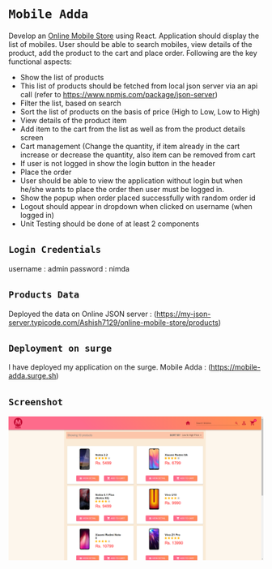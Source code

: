 # `Mobile Adda`

Develop an [Online Mobile Store](https://mobile-adda.surge.sh) using React. Application should display the list of mobiles. User should be able to search mobiles, view details of the product, add the product to the cart and place order. Following are the key functional aspects:

- Show the list of products
- This list of products should be fetched from local json server via an api call (refer to https://www.npmjs.com/package/json-server)
- Filter the list, based on search
- Sort the list of products on the basis of price (High to Low, Low to High)
- View details of the product item
- Add item to the cart from the list as well as from the product details screen
- Cart management (Change the quantity, if item already in the cart increase or decrease the quantity, also item can be removed from cart
- If user is not logged in show the login button in the header
- Place the order
- User should be able to view the application without login but when he/she wants to place the order then user must be logged in.
- Show the popup when order placed successfully with random order id
- Logout should appear in dropdown when clicked on username (when logged in)
- Unit Testing should be done of at least 2 components

## `Login Credentials`

username : admin
password : nimda

## `Products Data`

Deployed the data on Online JSON server : (https://my-json-server.typicode.com/Ashish7129/online-mobile-store/products)

## `Deployment on surge`

I have deployed my application on the surge.
Mobile Adda : (https://mobile-adda.surge.sh)

## `Screenshot`
![HomePage](https://github.com/Ashish7129/Mobile-Adda/blob/master/online-mobile-shop/src/Utils/screenshots/Screenshot%20(131).png)
